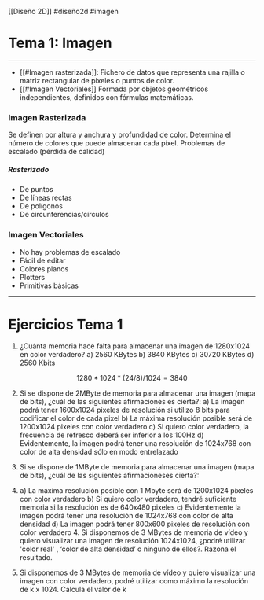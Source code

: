 [[Diseño 2D]] #diseño2d #imagen

# Tema 1: Imagen
---
* [[#Imagen rasterizada]]: 
	Fichero de datos que representa una rajilla o matriz rectangular de píxeles o puntos de color. 
* [[#Imagen Vectoriales]]
	Formada por objetos geométricos independientes, definidos con fórmulas matemáticas. 

### Imagen Rasterizada
Se definen por altura y anchura y profundidad de color. Determina el número de colores que puede almacenar cada píxel. 
Problemas de escalado (pérdida de calidad)

##### Rasterizado
* De puntos
* De líneas rectas
* De polígonos
* De circunferencias/círculos

### Imagen Vectoriales
* No hay problemas de escalado
* Fácil de editar
* Colores planos
* Plotters
* Primitivas básicas

---

# Ejercicios Tema 1

1. ¿Cuánta memoria hace falta para almacenar una imagen de 1280x1024 en color verdadero? 
	a) 2560 KBytes 
	b) 3840 KBytes 
	c) 30720 KBytes 
	d) 2560 Kbits 

$$
	1280 * 1024 * (24 / 8) / 1024 = 3840
$$

2. Si se dispone de 2MByte de memoria para almacenar una imagen (mapa de bits), ¿cuál de las siguientes afirmaciones es cierta?: 
	a) La imagen podrá tener 1600x1024 pixeles de resolución si utilizo 8 bits para codificar el color de cada pixel 
	b) La máxima resolución posible será de 1200x1024 pixeles con color verdadero 
	c) Si quiero color verdadero, la frecuencia de refresco deberá ser inferior a los 100Hz 
	d) Evidentemente, la imagen podrá tener una resolución de 1024x768 con color de alta densidad sólo en modo entrelazado 

	

3. Si se dispone de 1MByte de memoria para almacenar una imagen (mapa de bits), ¿cuál de las siguientes afirmacioneses cierta?: 

4. a) La máxima resolución posible con 1 Mbyte será de 1200x1024 pixeles con color verdadero 
	b) Si quiero color verdadero, tendré suficiente memoria si la resolución es de 640x480 pixeles 
	c) Evidentemente la imagen podrá tener una resolución de 1024x768 con color de alta densidad 
	d) La imagen podrá tener 800x600 pixeles de resolución con color verdadero 4. Si disponemos de 3 MBytes de memoria de vídeo y quiero visualizar una imagen de resolución 1024x1024, ¿podré utilizar 'color real' , ‘color de alta densidad’ o ninguno de ellos?. Razona el resultado. 
	
5. Si disponemos de 3 MBytes de memoria de vídeo y quiero visualizar una imagen con color verdadero, podré utilizar como máximo la resolución de k x 1024. Calcula el valor de k